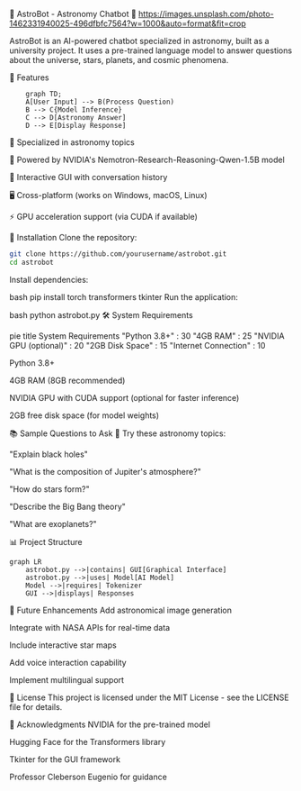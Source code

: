 🌌 AstroBot - Astronomy Chatbot 🤖
https://images.unsplash.com/photo-1462331940025-496dfbfc7564?w=1000&auto=format&fit=crop

AstroBot is an AI-powered chatbot specialized in astronomy, built as a university project. It uses a pre-trained language model to answer questions about the universe, stars, planets, and cosmic phenomena.

🚀 Features
```mermaid 
    graph TD;
    A[User Input] --> B(Process Question)
    B --> C{Model Inference}
    C --> D[Astronomy Answer]
    D --> E[Display Response]
```
🌠 Specialized in astronomy topics

🧠 Powered by NVIDIA's Nemotron-Research-Reasoning-Qwen-1.5B model

💬 Interactive GUI with conversation history

🖥️ Cross-platform (works on Windows, macOS, Linux)

⚡ GPU acceleration support (via CUDA if available)

🔧 Installation
Clone the repository:

```bash
git clone https://github.com/yourusername/astrobot.git
cd astrobot
```
Install dependencies:

bash
pip install torch transformers tkinter
Run the application:

bash
python astrobot.py
🛠️ System Requirements

pie
    title System Requirements
    "Python 3.8+" : 30
    "4GB RAM" : 25
    "NVIDIA GPU (optional)" : 20
    "2GB Disk Space" : 15
    "Internet Connection" : 10

Python 3.8+

4GB RAM (8GB recommended)

NVIDIA GPU with CUDA support (optional for faster inference)

2GB free disk space (for model weights)

📚 Sample Questions to Ask
🔭 Try these astronomy topics:

"Explain black holes"

"What is the composition of Jupiter's atmosphere?"

"How do stars form?"

"Describe the Big Bang theory"

"What are exoplanets?"

📊 Project Structure
```mermaid
graph LR
    astrobot.py -->|contains| GUI[Graphical Interface]
    astrobot.py -->|uses| Model[AI Model]
    Model -->|requires| Tokenizer
    GUI -->|displays| Responses
```
🌟 Future Enhancements
Add astronomical image generation

Integrate with NASA APIs for real-time data

Include interactive star maps

Add voice interaction capability

Implement multilingual support

📜 License
This project is licensed under the MIT License - see the LICENSE file for details.

🙏 Acknowledgments
NVIDIA for the pre-trained model

Hugging Face for the Transformers library

Tkinter for the GUI framework

Professor Cleberson Eugenio for guidance
